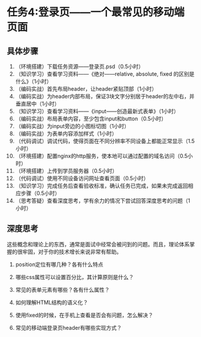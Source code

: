 # 任务4:登录页——一个最常见的移动端页面


## 具体步骤

1. （环境搭建）下载任务资源——登录页.psd（0.5小时）
2. （知识学习）查看学习资料——《绝对——relative, absolute, fixed 的区别是什么》（1小时）
3. （编码实战）首先布局header，让header紧贴顶部（1小时）
4. （编码实战）为header内部布局，保证3块文字分别居于header的左中右，并垂直居中（1小时）
5. （知识学习）查看学习资料——《input——创造最新式表单》（1小时）
6. （编码实战）布局表单内容，至少包含input和button（0.5小时）
7. （编码实战）为input旁边的小图标切图（1小时）
8. （编码实战）为表单内容添加样式（1小时）
9. （代码调试）调试代码，使得页面在不同分辨率不同设备上都能正常显示（1.5小时）
10. （环境搭建）配置nginx的http服务，使本地可以通过配置的域名访问（0.5小时）
11. （环境搭建）上传到学员服务器（0.5小时）
12. （代码调试）使用不同设备访问网址查看页面（0.5小时）
13. （知识学习）完成任务后查看验收标准，确认任务已完成，如果未完成返回相应步骤（0.5小时）
14. （思考答疑）查看深度思考，学有余力的情况下尝试回答深度思考的问题（1小时）

## 深度思考

这些概念和理论上的东西，通常是面试中经常会被问到的问题。而且，理论体系掌握的很牢固，对于你的技术增长来说非常有帮助。

1. position定位有哪几种？各有什么特点
 
2. 哪些css属性可以设置百分比，其计算原则是什么？
 
3. 常见的表单元素有哪些？各有什么属性？
 
4. 如何理解HTML结构的语义化？
 
5. 使用fixed的时候，在手机上查看是否会有问题，怎么解决？
 
6. 常见的移动端登录页header有哪些实现方式？ 